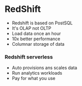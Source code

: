 # RedShift

- Redshift is based on PostSQL
- It's OLAP not OLTP
- Load data once an hour
- 10x better performance 
- Columnar storage of data


### Redshift serverless
- Auto provisions ans scales data
- Run analytics workloads
- Pay for what you use

